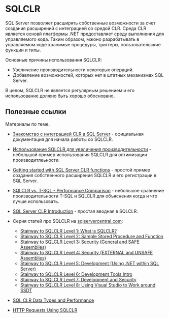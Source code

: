 # SQLCLR

SQL Server позволяет расширять собственные возможности за счет создания расширений с интеграцией со средой CLR. Среда CLR является основй платформы .NET предоставляет среду выполнения для управляемого кода. Таким образом, мжоно разрабатывать в управляемом коде хранимые процедуры, триггеры, пользовательские функции и типы.

Основные причины использования SQLCLR:

* Увеличение производительности некоторых операций.
* Добавление возможностей, которых нет в штатных механизмах SQL Server.

В целом, SQLCLR не является регулярным решением и его использование должно быть хорошо обосновано.

## Полезные ссылки

Материалы по теме.

* [Знакомство с интеграцией CLR в SQL Server](https://learn.microsoft.com/ru-ru/dotnet/framework/data/adonet/sql/introduction-to-sql-server-clr-integration) - официальная документация для начала работы со SQLCLR.
* [Использование SQLCLR для увеличения производительности](https://habr.com/ru/articles/88396/) - небольшой пример использования SQLCLR для оптимизации производитлеьности.
* [Getting started with SQL Server CLR functions](https://www.sqlshack.com/getting-started-with-sql-server-clr-functions/) - простой пример создания собственного расширения SQLCLR и его регистрации в SQL Server.
* [SQLCLR vs. T-SQL - Performance Comparison](https://www.c-sharpcorner.com/UploadFile/babu_2082/sqlclr-vs-t-sql-performance-comparison/) - небольшое сравнение производительности T-SQL и SQLCLR для объяснения когда и что лучше использовать.
* [SQL Server CLR Introduction](https://www.mssqltips.com/sqlservertip/7016/sql-clr-introduction/) - простая вводная в SQLCLR.
* Серия статей про SQLCLR на [sqlservercentral.com](https://www.sqlservercentral.com):

  * [Stairway to SQLCLR Level 1: What is SQLCLR?](https://www.sqlservercentral.com/steps/stairway-to-sqlclr-level-1-what-is-sqlclr)
  * [Stairway to SQLCLR Level 2: Sample Stored Procedure and Function](https://www.sqlservercentral.com/steps/stairway-to-sqlclr-level-2-sample-stored-procedure-and-function)
  * [Stairway to SQLCLR Level 3: Security (General and SAFE Assemblies)](https://www.sqlservercentral.com/steps/stairway-to-sqlclr-level-3-security-general-and-safe-assemblies)
  * [Stairway to SQLCLR Level 4: Security (EXTERNAL and UNSAFE Assemblies)](https://www.sqlservercentral.com/steps/stairway-to-sqlclr-level-4-security-external-and-unsafe-assemblies)
  * [Stairway to SQLCLR Level 5: Development (Using .NET within SQL Server)](https://www.sqlservercentral.com/steps/stairway-to-sqlclr-level-5-development-using-net-within-sql-server)
  * [Stairway to SQLCLR Level 6: Development Tools Intro](https://www.sqlservercentral.com/steps/stairway-to-sqlclr-level-6-development-tools-intro)
  * [Stairway to SQLCLR Level 7: Development and Security](https://www.sqlservercentral.com/steps/stairway-to-sqlclr-level-7-development-and-security)
  * [Stairway to SQLCLR Level 8: Using Visual Studio to Work around SSDT](https://www.sqlservercentral.com/steps/stairway-to-sqlclr-level-8-using-visual-studio-to-work-around-ssdt)

* [SQL CLR Data Types and Performance](https://www.sqlservercentral.com/articles/sql-clr-data-types-and-performance)
* [HTTP Requests Using SQLCLR](https://www.sqlservercentral.com/articles/http-requests-using-sqlclr)
